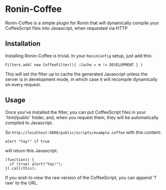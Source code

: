 Ronin-Coffee
=============

Ronin-Coffee is a simple plugin for Ronin that will dynamically compile your CoffeeScript files
into Javascript, when requested via HTTP

Installation
------------

Installing Ronin-Coffee is trivial.  In your `RoninConfig` setup, just add this:

    Filters.add( new CoffeeFilter(){ :Cache = m != DEVELOPMENT } )

This will set the filter up to cache the generated Javascript unless the server is in development mode,
in which case it will recompile dynamically on every request.

Usage
-----

Once you've installed the filter, you can put CoffeeScript files in your `html/public' folder, and,
when you request them, they will be automatically compiled to Javascript.

So `http://localhost:8080/public/scripts/example.coffee` with this content:

    alert "Yay!" if true

will return this Javascript:

    (function() {
      if (true) alert("Yay!");
    }).call(this);

If you wish to view the raw version of the CoffeeScript, you can append '?raw' to the URL.
